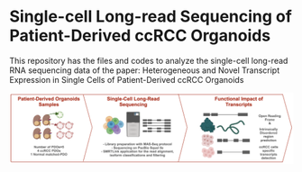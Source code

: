 # Single-cell Long-read Sequencing of Patient-Derived ccRCC Organoids
This repository has the files and codes to analyze the single-cell long-read RNA sequencing data of the paper: Heterogeneous and Novel Transcript Expression in Single Cells of Patient-Derived ccRCC Organoids 

![Schematic Design of the Project](SchematicDesign.png)
